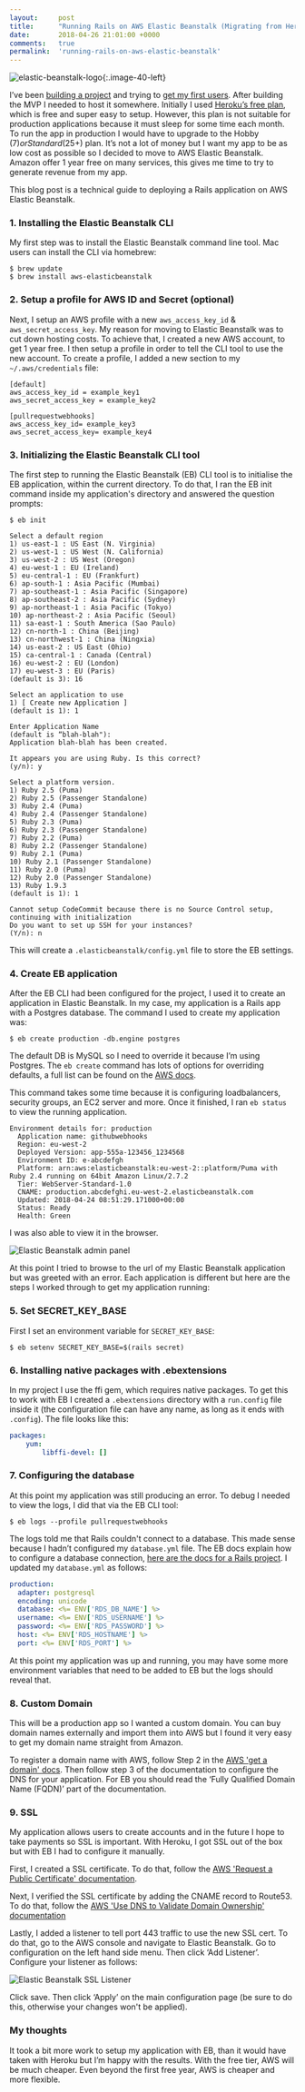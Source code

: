 ```yaml
---
layout:     post
title:      "Running Rails on AWS Elastic Beanstalk (Migrating from Heroku to AWS)"
date:       2018-04-26 21:01:00 +0000
comments:   true
permalink:  'running-rails-on-aws-elastic-beanstalk'
---
```


![elastic-beanstalk-logo](/assets/elastic-beanstalk-logo.png){:.image-40-left}

I’ve been [building a project](http://tomkadwill.com/2018/03/01/building-stuff.html) and trying to [get my first users](http://tomkadwill.com/getting-my-first-user). After building the MVP I needed to host it somewhere. Initially I used [Heroku’s free plan](https://www.heroku.com/pricing), which is free and super easy to setup. However, this plan is not suitable for production applications because it must sleep for some time each month. To run the app in production I would have to upgrade to the Hobby ($7) or Standard ($25+) plan. It’s not a lot of money but I want my app to be as low cost as possible so I decided to move to AWS Elastic Beanstalk. Amazon offer 1 year free on many services, this gives me time to try to generate revenue from my app.

This blog post is a technical guide to deploying a Rails application on AWS Elastic Beanstalk.

### 1. Installing the Elastic Beanstalk CLI
My first step was to install the Elastic Beanstalk command line tool. Mac users can install the CLI via homebrew:

```
$ brew update
$ brew install aws-elasticbeanstalk
```

### 2. Setup a profile for AWS ID and Secret (optional)
Next, I setup an AWS profile with a new `aws_access_key_id` & `aws_secret_access_key`. My reason for moving to Elastic Beanstalk was to cut down hosting costs. To achieve that, I created a new AWS account, to get 1 year free. I then setup a profile in order to tell the CLI tool to use the new account. To create a profile, I added a new section to my `~/.aws/credentials` file:

```
[default]
aws_access_key_id = example_key1
aws_secret_access_key = example_key2

[pullrequestwebhooks]
aws_access_key_id= example_key3
aws_secret_access_key= example_key4
```

### 3. Initializing the Elastic Beanstalk CLI tool
The first step to running the Elastic Beanstalk (EB) CLI tool is to initialise the EB application, within the current directory. To do that, I ran the EB init command inside my application's directory and answered the question prompts:

```
$ eb init

Select a default region
1) us-east-1 : US East (N. Virginia)
2) us-west-1 : US West (N. California)
3) us-west-2 : US West (Oregon)
4) eu-west-1 : EU (Ireland)
5) eu-central-1 : EU (Frankfurt)
6) ap-south-1 : Asia Pacific (Mumbai)
7) ap-southeast-1 : Asia Pacific (Singapore)
8) ap-southeast-2 : Asia Pacific (Sydney)
9) ap-northeast-1 : Asia Pacific (Tokyo)
10) ap-northeast-2 : Asia Pacific (Seoul)
11) sa-east-1 : South America (Sao Paulo)
12) cn-north-1 : China (Beijing)
13) cn-northwest-1 : China (Ningxia)
14) us-east-2 : US East (Ohio)
15) ca-central-1 : Canada (Central)
16) eu-west-2 : EU (London)
17) eu-west-3 : EU (Paris)
(default is 3): 16

Select an application to use
1) [ Create new Application ]
(default is 1): 1

Enter Application Name
(default is “blah-blah"):
Application blah-blah has been created.

It appears you are using Ruby. Is this correct?
(y/n): y

Select a platform version.
1) Ruby 2.5 (Puma)
2) Ruby 2.5 (Passenger Standalone)
3) Ruby 2.4 (Puma)
4) Ruby 2.4 (Passenger Standalone)
5) Ruby 2.3 (Puma)
6) Ruby 2.3 (Passenger Standalone)
7) Ruby 2.2 (Puma)
8) Ruby 2.2 (Passenger Standalone)
9) Ruby 2.1 (Puma)
10) Ruby 2.1 (Passenger Standalone)
11) Ruby 2.0 (Puma)
12) Ruby 2.0 (Passenger Standalone)
13) Ruby 1.9.3
(default is 1): 1

Cannot setup CodeCommit because there is no Source Control setup, continuing with initialization
Do you want to set up SSH for your instances?
(Y/n): n
```

This will create a `.elasticbeanstalk/config.yml` file to store the EB settings.

### 4. Create EB application
After the EB CLI had been configured for the project, I used it to create an application in Elastic Beanstalk. In my case, my application is a Rails app with a Postgres database. The command I used to create my application was:

```
$ eb create production -db.engine postgres
```

The default DB is MySQL so I need to override it because I’m using Postgres. The `eb create` command has lots of options for overriding defaults, a full list can be found on the [AWS docs](https://docs.aws.amazon.com/elasticbeanstalk/latest/dg/eb3-create.html#eb3-createoptions).

This command takes some time because it is configuring loadbalancers, security groups, an EC2 server and more. Once it finished, I ran `eb status` to view the running application.

```
Environment details for: production
  Application name: githubwebhooks
  Region: eu-west-2
  Deployed Version: app-555a-123456_1234568
  Environment ID: e-abcdefgh
  Platform: arn:aws:elasticbeanstalk:eu-west-2::platform/Puma with Ruby 2.4 running on 64bit Amazon Linux/2.7.2
  Tier: WebServer-Standard-1.0
  CNAME: production.abcdefghi.eu-west-2.elasticbeanstalk.com
  Updated: 2018-04-24 08:51:29.171000+00:00
  Status: Ready
  Health: Green
```

I was also able to view it in the browser.

![Elastic Beanstalk admin panel](/assets/elastic-beanstalk-admin-panel.png)

At this point I tried to browse to the url of my Elastic Beanstalk application but was greeted with an error. Each application is different but here are the steps I worked through to get my application running:

### 5. Set SECRET_KEY_BASE
First I set an environment variable for `SECRET_KEY_BASE`:

```
$ eb setenv SECRET_KEY_BASE=$(rails secret)
```

### 6. Installing native packages with .ebextensions
In my project I use the ffi gem, which requires native packages. To get this to work with EB I created a `.ebextensions` directory with a `run.config` file inside it (the configuration file can have any name, as long as it ends with `.config`). The file looks like this:

```yaml
packages:
    yum:
        libffi-devel: []
```

### 7. Configuring the database
At this point my application was still producing an error. To debug I needed to view the logs, I did that via the EB CLI tool:

```
$ eb logs --profile pullrequestwebhooks
```

The logs told me that Rails couldn't connect to a database. This made sense because I hadn’t configured my `database.yml` file. The EB docs explain how to configure a database connection, [here are the docs for a Rails project](https://docs.aws.amazon.com/elasticbeanstalk/latest/dg/create_deploy_Ruby.rds.html#ruby-rds-connect). I updated my `database.yml` as follows:

```yaml
production:
  adapter: postgresql
  encoding: unicode
  database: <%= ENV['RDS_DB_NAME'] %>
  username: <%= ENV['RDS_USERNAME'] %>
  password: <%= ENV['RDS_PASSWORD'] %>
  host: <%= ENV['RDS_HOSTNAME'] %>
  port: <%= ENV['RDS_PORT'] %>
```

At this point my application was up and running, you may have some more environment variables that need to be added to EB but the logs should reveal that.

### 8. Custom Domain

This will be a production app so I wanted a custom domain. You can buy domain names externally and import them into AWS but I found it very easy to get my domain name straight from Amazon.

To register a domain name with AWS, follow Step 2 in the [AWS 'get a domain' docs](https://aws.amazon.com/getting-started/tutorials/get-a-domain/). Then follow step 3 of the documentation to configure the DNS for your application. For EB you should read the ‘Fully Qualified Domain Name (FQDN)’ part of the documentation.

### 9. SSL

My application allows users to create accounts and in the future I hope to take payments so SSL is important. With Heroku, I got SSL out of the box but with EB I had to configure it manually.

First, I created a SSL certificate. To do that, follow the [AWS 'Request a Public Certificate' documentation](https://docs.aws.amazon.com/acm/latest/userguide/gs-acm-request-public.html).

Next, I verified the SSL certificate by adding the CNAME record to Route53. To do that, follow the [AWS 'Use DNS to Validate Domain Ownership' documentation](https://docs.aws.amazon.com/acm/latest/userguide/gs-acm-validate-dns.html)

Lastly, I added a listener to tell port 443 traffic to use the new SSL cert. To do that, go to the AWS console and navigate to Elastic Beanstalk. Go to configuration on the left hand side menu. Then click ‘Add Listener’. Configure your listener as follows:

![Elastic Beanstalk SSL Listener](/assets/elastic-beanstalk-ssl-listener.png)

Click save. Then click ‘Apply’ on the main configuration page (be sure to do this, otherwise your changes won't be applied).

### My thoughts
It took a bit more work to setup my application with EB, than it would have taken with Heroku but I’m happy with the results. With the free tier, AWS will be much cheaper. Even beyond the first free year, AWS is cheaper and more flexible.
